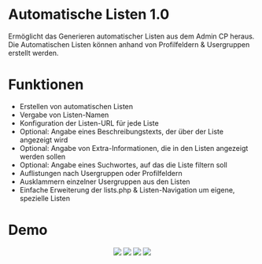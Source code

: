 # Automatische Listen 1.0
Ermöglicht das Generieren automatischer Listen aus dem Admin CP heraus. 
Die Automatischen Listen können anhand von Profilfeldern & Usergruppen erstellt werden.

# Funktionen
<ul>
  <li> Erstellen von automatischen Listen
  <li> Vergabe von Listen-Namen
  <li> Konfiguration der Listen-URL für jede Liste
  <li> Optional: Angabe eines Beschreibungstexts, der über der Liste angezeigt wird
  <li> Optional: Angabe von Extra-Informationen, die in den Listen angezeigt werden sollen
  <li> Optional: Angabe eines Suchwortes, auf das die Liste filtern soll
  <li> Auflistungen nach Usergruppen oder Profilfeldern
  <li> Ausklammern einzelner Usergruppen aus den Listen
  <li> Einfache Erweiterung der lists.php & Listen-Navigation um eigene, spezielle Listen
</ul>

# Demo

<center>
  <img src="https://snipboard.io/RgMUqm.jpg" />
  
  <img src="https://snipboard.io/LvQP4B.jpg" />
  
  <img src="https://snipboard.io/9Y5GRr.jpg" />
  
  <img src="https://snipboard.io/lvIGgj.jpg" />
</center>
